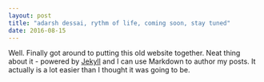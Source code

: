 ```yaml
---
layout: post
title: "adarsh dessai, rythm of life, coming soon, stay tuned"
date: 2016-08-15
---
```


Well. Finally got around to putting this old website together. Neat thing about it - powered by [Jekyll](http://jekyllrb.com) and I can use Markdown to author my posts. It actually is a lot easier than I thought it was going to be.
